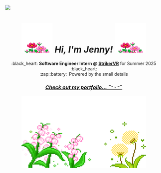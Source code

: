 ![](https://i.pinimg.com/originals/9c/a1/e5/9ca1e556e51c25031e462bcc02e42d6a.jpg)

<h1 align="center"><i><img src="/images/flower-bubles.gif" width=100 height=95> Hi, I'm Jenny! <img src="/images/flower-bubles.gif" width=100 height=95></i></h1>

<!--<h3 align="center"><i>Career--</i></h3>-->
<p align="center">
    :black_heart: <b>Software Engineer Intern @ </b><a href="https://github.com/StrikerVirtualRecoil"><b> StrikerVR</b></a> for Summer 2025 :black_heart:<br>
    <!-- <img src="images/gameboy" width="32" height="32" align="center">University of New Orleans Alumna :blue_heart::white_heart:<br> -->
    <!-- :blue_heart::white_heart: University of New Orleans Alumna<br> -->
<!--</p>

<h3 align="center"><i>Personal life--</i></h3>
<p align="center">-->
    :zap::battery: Powered by the small details
<!--<br><img src="images/pc" width="35" height="35" align="center"> Lover of video games, fitness, stationery, and cats-->
</p>

<h3 align="center"><a href="http://jenspi.github.io"><i>Check out my portfolio...  ˶ᵔ ᵕ ᵔ˶ </i></h3></a>

<!-- Skills -->
<!--
<details>
    <summary>
      <h3 align="center">Skills</h3>
    </summary>
      <p align="left">
        <a href="https://skillicons.dev">
          <p><strong>Front End:</strong></p>
            <img src="https://skillicons.dev/icons?i=css,html,js,npm,react&perline=10" />
          <p><strong>Back End & Frameworks:</strong></p>
            <img src="https://skillicons.dev/icons?i=aws,azure,c,java,py"/>
          <p><strong>Collaboration:</strong></p>
            <img src="https://skillicons.dev/icons?i=discord,git,github,gitlab,notion"/>
          <p><strong>Game Development:</strong></p>
            <img src="https://skillicons.dev/icons?i=blender,cs,unity,unreal"/>
          <p><strong>Miscellaneous:</strong></p>
            <img src="https://skillicons.dev/icons?i=bots,eclipse,figma,linux,powershell,pycharm,ubuntu,vscode,windows,apple"/>
        </a>
      </p>
</details>
-->

<p align="center"><img src="/images/flowers.gif" height=232 width=400></p>
